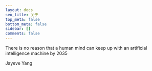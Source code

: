 ```yaml
---
layout: docs
seo_title: 关于
top_meta: false
bottom_meta: false
sidebar: []
comments: false
---
```

There is no reason that a human mind can keep up with an artificial intelligence machine by 2035

Jayeve Yang